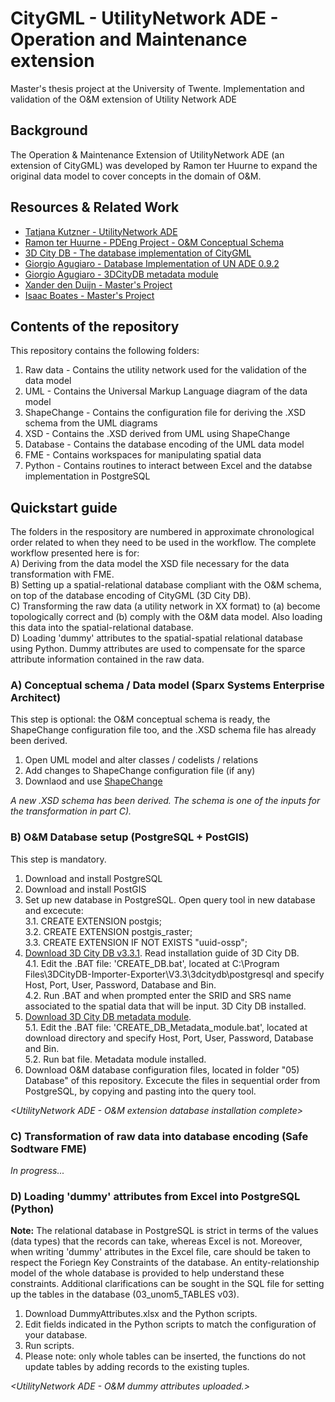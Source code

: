 # CityGML - UtilityNetwork ADE - Operation and Maintenance extension
Master's thesis project at the University of Twente. Implementation and validation of the O&M extension of Utility Network ADE

## Background
The Operation & Maintenance Extension of UtilityNetwork ADE (an extension of CityGML) was developed by Ramon ter Huurne to expand the original data model to cover concepts in the domain of O&M.


## Resources & Related Work
- [Tatjana Kutzner - UtilityNetwork ADE](https://github.com/TatjanaKutzner/CityGML-UtilityNetwork-ADE#citygml-utilitynetwork-ade)
- [Ramon ter Huurne - PDEng Project - O&M Conceptual Schema](https://github.com/RamonTerHuurne/UtilityNetwork-OperationsAndMaintenance)
- [3D City DB - The database implementation of CityGML](https://www.3dcitydb.org/3dcitydb/)
- [Giorgio Agugiaro - Database Implementation of UN ADE 0.9.2](https://github.com/gioagu/3dcitydb_utility_network_ade)
- [Giorgio Agugiaro - 3DCityDB metadata module](https://github.com/gioagu/3dcitydb_metadata_module)
- [Xander den Duijn - Master's Project](https://github.com/XanderdenDuijn/CityGML-Utility-Network-ADE)
- [Isaac Boates - Master's Project](https://github.com/iboates/UtilityNetwork-ADE-3DCityDB-Manager)


## Contents of the repository
This repository contains the following folders:
1. Raw data - Contains the utility network used for the validation of the data model
2. UML - Contains the Universal Markup Language diagram of the data model
3. ShapeChange - Contains the configuration file for deriving the .XSD schema from the UML diagrams
4. XSD - Contains the .XSD derived from UML using ShapeChange 
5. Database - Contains the database encoding of the UML data model
6. FME - Contains workspaces for manipulating spatial data
7. Python - Contains routines to interact between Excel and the databse implementation in PostgreSQL


## Quickstart guide

The folders in the respository are numbered in approximate chronological order related to when they need to be used in the workflow.
The complete workflow presented here is for:  
A) Deriving from the data model the XSD file necessary for the data transformation with FME.  
B) Setting up a spatial-relational database compliant with the O&M schema, on top of the database encoding of CityGML (3D City DB).  
C) Transforming the raw data (a utility network in XX format) to (a) become topologically correct and (b) comply with the O&M data model. Also loading this data into the spatial-relational database.  
D) Loading 'dummy' attributes to the spatial-spatial relational database using Python. Dummy attributes are used to compensate for the sparce attribute information contained in the raw data.  

### A) Conceptual schema / Data model (Sparx Systems Enterprise Architect)
This step is optional: the O&M conceptual schema is ready, the ShapeChange configuration file too, and the .XSD schema file has already been derived.  
1. Open UML model and alter classes / codelists / relations
2. Add changes to ShapeChange configuration file (if any)
3. Downlaod and use [ShapeChange](https://shapechange.net/get-started/)  

 *A new .XSD schema has been derived. The schema is one of the inputs for the transformation in part C).* 


### B) O&M Database setup (PostgreSQL + PostGIS)
This step is mandatory.  
1. Download and install PostgreSQL
2. Download and install PostGIS
3. Set up new database in PostgreSQL. Open query tool in new database and excecute:  
     3.1. CREATE EXTENSION postgis;  
     3.2. CREATE EXTENSION postgis_raster;  
     3.3. CREATE EXTENSION IF NOT EXISTS "uuid-ossp";  
4. [Download 3D City DB v3.3.1](https://www.3dcitydb.org/3dcitydb/d3ddatabase/). Read installation guide of 3D City DB.  
     4.1. Edit the .BAT file: 'CREATE_DB.bat', located at C:\Program Files\3DCityDB-Importer-Exporter\V3.3\3dcitydb\postgresql and specify Host, Port, User, Password, Database and Bin.  
     4.2. Run .BAT and when prompted enter the SRID and SRS name associated to the spatial data that will be input. 3D City DB installed.   
5. [Download 3D City DB metadata module](https://github.com/gioagu/3dcitydb_metadata_module).  
     5.1. Edit the .BAT file: 'CREATE_DB_Metadata_module.bat', located at download directory and specify Host, Port, User, Password, Database and Bin.  
     5.2. Run bat file. Metadata module installed.  
6. Download O&M database configuration files, located in folder "05) Database" of this repository. Excecute the files in sequential order from PostgreSQL, by copying and pasting into the query tool.  

  *<UtilityNetwork ADE - O&M extension database installation complete>* 



### C) Transformation of raw data into database encoding (Safe Sodtware FME)
  *In progress...*


### D) Loading 'dummy' attributes from Excel into PostgreSQL (Python)
**Note:** The relational database in PostgreSQL is strict in terms of the values (data types) that the records can take, whereas Excel is not. Moreover, when writing 'dummy' attributes in the Excel file, care should be taken to respect the Foriegn Key Constraints of the database. An entity-relationship model of the whole database is provided to help understand these constraints. Additional clarifications can be sought in the SQL file for setting up the tables in the database (03_unom5_TABLES v03).

1. Download DummyAttributes.xlsx and the Python scripts.  
2. Edit fields indicated in the Python scripts to match the configuration of your database.  
3. Run scripts.  
4. Please note: only whole tables can be inserted, the functions do not update tables by adding records to the existing tuples.  

  *<UtilityNetwork ADE - O&M dummy attributes uploaded.>*
